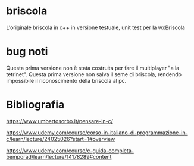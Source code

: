 # briscola
L'originale briscola in c++ in versione testuale, unit test per la wxBriscola

# bug noti
Questa prima versione non è stata costruita per fare il multiplayer "a la tetrinet".
Questa prima versione non salva il seme di briscola, rendendo impossibile il riconoscimento della briscola al pc.

# Bibliografia
https://www.umbertosorbo.it/pensare-in-c/

https://www.udemy.com/course/corso-in-italiano-di-programmazione-in-c/learn/lecture/24025026?start=1#overview

https://www.udemy.com/course/c-guida-completa-bemporad/learn/lecture/14178289#content
